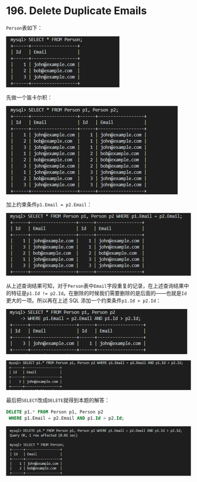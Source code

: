 # 196. Delete Duplicate Emails
`Person`表如下：

![](196/1.png)

先做一个笛卡尔积：

![](196/2.png)

加上约束条件`p1.Email = p2.Email`：

![](196/3.png)

从上述查询结果可知，对于`Person`表中`Email`字段重复的记录，在上述查询结果中的特征是`p1.Id != p2.Id`。在删除的时候我们需要删除的是后面的——也就是`Id`更大的一项。所以再在上述 SQL 添加一个约束条件`p1.Id > p2.Id`：

![](196/4.png)

![](196/5.png)

最后把`SELECT`改成`DELETE`就得到本题的解答：

```sql
DELETE p1.* FROM Person p1, Person p2
 WHERE p1.Email = p2.Email AND p1.Id > p2.Id;
```

![](196/6.png)